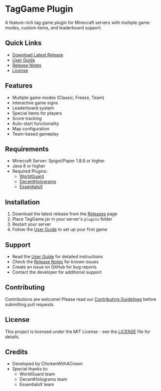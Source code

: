# TagGame Plugin

A feature-rich tag game plugin for Minecraft servers with multiple game modes, custom items, and leaderboard support.

## Quick Links
- [Download Latest Release](https://github.com/ChickenWithACrown/Tag-Game-Plugin/releases/latest)
- [User Guide](Guide.md)
- [Release Notes](RELEASE_NOTES.md)
- [License](LICENSE)

## Features
- Multiple game modes (Classic, Freeze, Team)
- Interactive game signs
- Leaderboard system
- Special items for players
- Score tracking
- Auto-start functionality
- Map configuration
- Team-based gameplay

## Requirements
- Minecraft Server: Spigot/Paper 1.8.8 or higher
- Java 8 or higher
- Required Plugins:
  - [WorldGuard](https://dev.bukkit.org/projects/worldguard/files)
  - [DecentHolograms](https://www.spigotmc.org/resources/decentholograms-1-8-1-19-4.96927/)
  - [EssentialsX](https://essentialsx.net/downloads.html)

## Installation
1. Download the latest release from the [Releases](https://github.com/ChickenWithACrown/Tag-Game-Plugin/releases) page
2. Place TagGame.jar in your server's `plugins` folder
3. Restart your server
4. Follow the [User Guide](Guide.md) to set up your first game

## Support
- Read the [User Guide](Guide.md) for detailed instructions
- Check the [Release Notes](RELEASE_NOTES.md) for known issues
- Create an issue on GitHub for bug reports
- Contact the developer for additional support

## Contributing
Contributions are welcome! Please read our [Contributing Guidelines](CONTRIBUTING.md) before submitting pull requests.

## License
This project is licensed under the MIT License - see the [LICENSE](LICENSE) file for details.

## Credits
- Developed by ChickenWithACrown
- Special thanks to:
  - WorldGuard team
  - DecentHolograms team
  - EssentialsX team
